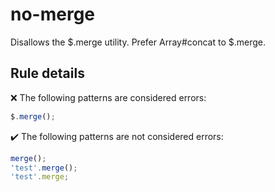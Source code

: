 # no-merge

Disallows the $.merge utility. Prefer Array#concat to $.merge.

## Rule details

❌ The following patterns are considered errors:
```js
$.merge();
```

✔️ The following patterns are not considered errors:
```js
merge();
'test'.merge();
'test'.merge;
```
